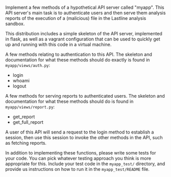 Implement a few methods of a hypothetical API server called "myapp".
This API server's main task is to authenticate users and then serve them analysis reports of
the execution of a (malicious) file in the Lastline analysis sandbox.

This distribution includes a simple skeleton of the API server, implemented in flask, as well as
a vagrant configuration that can be used to quickly get up and running with this code in a virtual
machine.


A few methods relating to authentication to this API. The skeleton and 
documentation for what these methods should do exactly is found in `myapp/views/auth.py`:

- login
- whoami
- logout

A few methods for serving reports to authenticated users. The skeleton
and documentation for what these methods should do is found in `myapp/views/report.py`:

- get_report
- get_full_report

A user of this API will send a request to the login method to establish
a session, then use this session to invoke the other methods in the API,
such as fetching reports. 

In addition to implementing these functions, please write some
tests for your code. You can pick whatever testing approach
you think is more appropriate for this. Include your test code in
the `myapp_test/` directory, and provide us instructions on how to 
run it in the `myapp_test/README` file.



